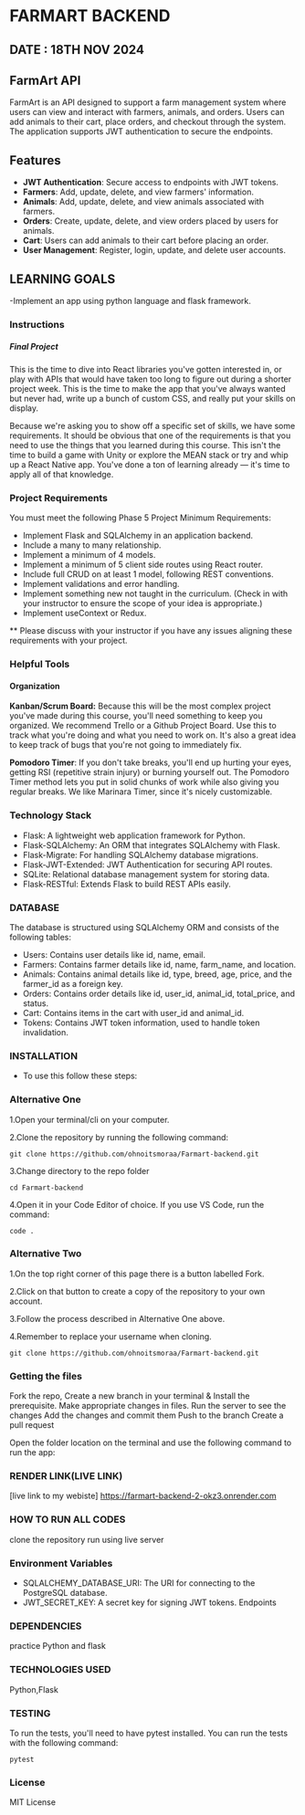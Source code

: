 # FARMART BACKEND 

## DATE : 18TH NOV 2024

## FarmArt API
FarmArt is an API designed to support a farm management system where users can view and interact with farmers, animals, and orders. Users can add animals to their cart, place orders, and checkout through the system. The application supports JWT authentication to secure the endpoints.

## Features
- **JWT Authentication**: Secure access to endpoints with JWT tokens.
- **Farmers**: Add, update, delete, and view farmers' information.
- **Animals**: Add, update, delete, and view animals associated with farmers.
- **Orders**: Create, update, delete, and view orders placed by users for animals.
- **Cart**: Users can add animals to their cart before placing an order.
- **User Management**: Register, login, update, and delete user accounts.
  


## LEARNING GOALS
-Implement an app using python language and flask framework.

### Instructions
##### Final Project
This is the time to dive into React libraries you've gotten interested in, or play with APIs that would have taken too long to figure out during a shorter project week. This is the time to make the app that you've always wanted but never had, write up a bunch of custom CSS, and really put your skills on display.

Because we're asking you to show off a specific set of skills, we have some requirements. It should be obvious that one of the requirements is that you need to use the things that you learned during this course. This isn't the time to build a game with Unity or explore the MEAN stack or try and whip up a React Native app. You've done a ton of learning already — it's time to apply all of that knowledge.

### Project Requirements
You must meet the following Phase 5 Project Minimum Requirements:

- Implement Flask and SQLAlchemy in an application backend.
- Include a many to many relationship.
- Implement a minimum of 4 models.
- Implement a minimum of 5 client side routes using React router.
- Include full CRUD on at least 1 model, following REST conventions.
- Implement validations and error handling.
- Implement something new not taught in the curriculum. (Check in with your instructor to ensure the scope of your idea is appropriate.)
- Implement useContext or Redux.

** Please discuss with your instructor if you have any issues aligning these requirements with your project.

### Helpful Tools
#### Organization
**Kanban/Scrum Board:** Because this will be the most complex project you've made during this course, you'll need something to keep you organized. We recommend Trello or a Github Project Board. Use this to track what you're doing and what you need to work on. It's also a great idea to keep track of bugs that you're not going to immediately fix.

**Pomodoro Timer**: If you don't take breaks, you'll end up hurting your eyes, getting RSI (repetitive strain injury) or burning yourself out. The Pomodoro Timer method lets you put in solid chunks of work while also giving you regular breaks. We like Marinara Timer, since it's nicely customizable.

### Technology Stack
- Flask: A lightweight web application framework for Python.
- Flask-SQLAlchemy: An ORM that integrates SQLAlchemy with Flask.
- Flask-Migrate: For handling SQLAlchemy database migrations.
- Flask-JWT-Extended: JWT Authentication for securing API routes.
- SQLite: Relational database management system for storing data.
- Flask-RESTful: Extends Flask to build REST APIs easily.


### DATABASE
The database is structured using SQLAlchemy ORM and consists of the following tables:

- Users: Contains user details like id, name, email.
- Farmers: Contains farmer details like id, name, farm_name, and location.
- Animals: Contains animal details like id, type, breed, age, price, and the farmer_id as a foreign key.
- Orders: Contains order details like id, user_id, animal_id, total_price, and status.
- Cart: Contains items in the cart with user_id and animal_id.
- Tokens: Contains JWT token information, used to handle token invalidation.

### INSTALLATION
- To use this follow these steps:

### Alternative One
1.Open your terminal/cli on your computer. 

2.Clone the repository by running the following command:

    git clone https://github.com/ohnoitsmoraa/Farmart-backend.git

3.Change directory to the repo folder

    cd Farmart-backend
4.Open it in your Code Editor of choice. If you use VS Code, run the command:

    code .

### Alternative Two
1.On the top right corner of this page there is a button labelled Fork.

2.Click on that button to create a copy of the repository to your own account.

3.Follow the process described in Alternative One above.

4.Remember to replace your username when cloning.

    git clone https://github.com/ohnoitsmoraa/Farmart-backend.git

### Getting the files
Fork the repo, Create a new branch in your terminal & Install the prerequisite. Make appropriate changes in files. Run the server to see the changes Add the changes and commit them Push to the branch Create a pull request

Open the folder location on the terminal and use the following command to run the app:

### RENDER LINK(LIVE LINK)
[live link to my webiste]
    https://farmart-backend-2-okz3.onrender.com

### HOW TO RUN ALL CODES
clone the repository run using live server

### Environment Variables
- SQLALCHEMY_DATABASE_URI: The URI for connecting to the PostgreSQL database.
- JWT_SECRET_KEY: A secret key for signing JWT tokens.
Endpoints

### DEPENDENCIES
practice Python and flask

### TECHNOLOGIES USED
Python,Flask

### TESTING
To run the tests, you'll need to have pytest installed. You can run the tests with the following command:

    pytest


### License
MIT  License